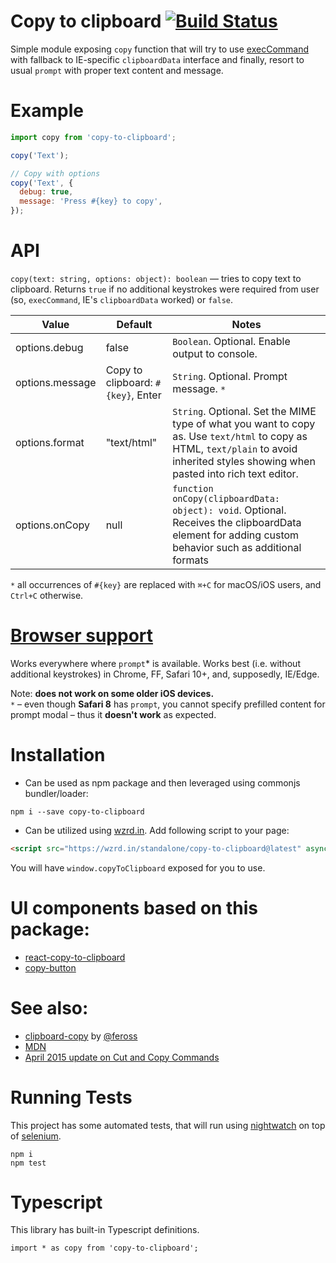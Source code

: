 # Copy to clipboard [![Build Status](https://travis-ci.org/sudodoki/copy-to-clipboard.svg?branch=master)](https://travis-ci.org/sudodoki/copy-to-clipboard)

Simple module exposing `copy` function that will try to use [execCommand](https://developer.mozilla.org/en-US/docs/Web/API/Document/execCommand#) with fallback to IE-specific `clipboardData` interface and finally, resort to usual `prompt` with proper text content and message.

# Example

```js
import copy from 'copy-to-clipboard';

copy('Text');

// Copy with options
copy('Text', {
  debug: true,
  message: 'Press #{key} to copy',
});
```

# API

`copy(text: string, options: object): boolean` &mdash; tries to copy text to clipboard. Returns `true` if no additional keystrokes were required from user (so, `execCommand`, IE's `clipboardData` worked) or `false`.

|Value |Default |Notes|
|------|--------|-----|
|options.debug  |false| `Boolean`. Optional. Enable output to console. |
|options.message|Copy to clipboard: `#{key}`, Enter| `String`. Optional. Prompt message. `*` |
|options.format|"text/html"| `String`. Optional. Set the MIME type of what you want to copy as. Use `text/html` to copy as HTML, `text/plain` to avoid inherited styles showing when pasted into rich text editor. |
|options.onCopy|null| `function onCopy(clipboardData: object): void`. Optional. Receives the clipboardData element for adding custom behavior such as additional formats |

`*` all occurrences of `#{key}` are replaced with `⌘+C` for macOS/iOS users, and `Ctrl+C` otherwise.

# [Browser support](http://caniuse.com/#feat=document-execcommand)

Works everywhere where `prompt`* is available. Works best (i.e. without additional keystrokes) in Chrome, FF, Safari 10+, and, supposedly, IE/Edge.

Note: **does not work on some older iOS devices.**  
`*` – even though **Safari 8** has `prompt`, you cannot specify prefilled content for prompt modal – thus it **doesn't work** as expected.

# Installation

+ Can be used as npm package and then leveraged using commonjs bundler/loader:
```
npm i --save copy-to-clipboard
```
+ Can be utilized using [wzrd.in](https://wzrd.in/). Add following script to your page:
```html
<script src="https://wzrd.in/standalone/copy-to-clipboard@latest" async></script>
```
You will have `window.copyToClipboard` exposed for you to use.

# UI components based on this package:
+ [react-copy-to-clipboard](https://github.com/nkbt/react-copy-to-clipboard)
+ [copy-button](https://github.com/sudodoki/copy-button)

# See also:
+ [clipboard-copy](https://github.com/feross/clipboard-copy) by [@feross](https://github.com/feross)
+ [MDN](https://developer.mozilla.org/en-US/docs/Web/API/Document/execCommand#Browser_Compatibility)
+ [April 2015 update on Cut and Copy Commands](http://updates.html5rocks.com/2015/04/cut-and-copy-commands)

# Running Tests
This project has some automated tests, that will run using [nightwatch](nightwatchjs.org) on top of [selenium](http://www.seleniumhq.org/).

```
npm i
npm test
```
# Typescript
This library has built-in Typescript definitions.

```
import * as copy from 'copy-to-clipboard';
```
